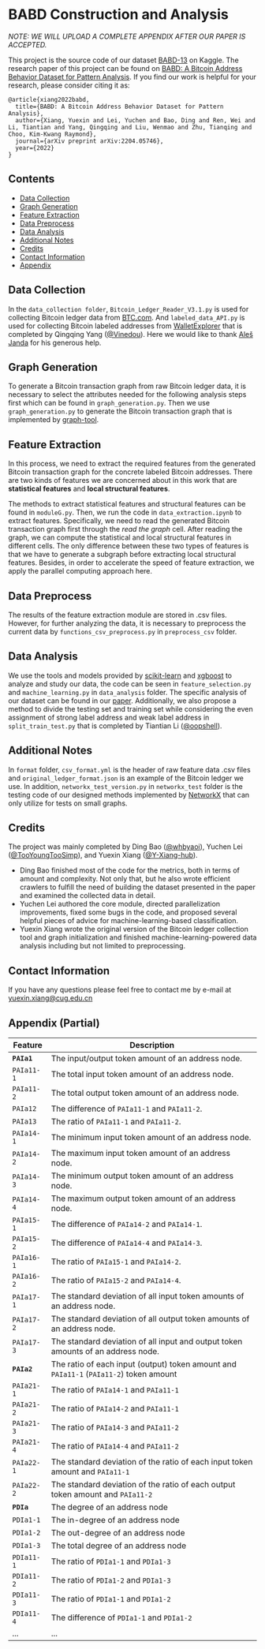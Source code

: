 # BABD Construction and Analysis

*NOTE: WE WILL UPLOAD A COMPLETE APPENDIX AFTER OUR PAPER IS ACCEPTED.*

This project is the source code of our dataset [BABD-13](https://www.kaggle.com/datasets/lemonx/babd13) on Kaggle. The research paper of this project can be found on [BABD: A Bitcoin Address Behavior Dataset for Pattern Analysis](https://arxiv.org/abs/2204.05746). If you find our work is helpful for your research, please consider citing it as:

    @article{xiang2022babd,
      title={BABD: A Bitcoin Address Behavior Dataset for Pattern Analysis},
      author={Xiang, Yuexin and Lei, Yuchen and Bao, Ding and Ren, Wei and Li, Tiantian and Yang, Qingqing and Liu, Wenmao and Zhu, Tianqing and Choo, Kim-Kwang Raymond},
      journal={arXiv preprint arXiv:2204.05746},
      year={2022}
    }
    
## Contents

- [Data Collection](#data-collection)
- [Graph Generation](#graph-generation)
- [Feature Extraction](#feature-extraction)
- [Data Preprocess](#data-preprocess)
- [Data Analysis](#data-analysis)
- [Additional Notes](#additional-notes)
- [Credits](#credits)
- [Contact Information](#contact-information)
- [Appendix](#appendix)

 
## Data Collection
In the `data_collection folder`, `Bitcoin_Ledger_Reader_V3.1.py` is used for collecting Bitcoin ledger data from [BTC.com](https://btc.com/). And `labeled_data_API.py` is used for collecting Bitcoin labeled addresses from [WalletExplorer](https://www.walletexplorer.com/) that is completed by Qingqing Yang ([@Vinedou](https://github.com/Vinedou)). Here we would like to thank [Aleš Janda](http://www.alesjanda.cz/) for his generous help.
 
## Graph Generation
To generate a Bitcoin transaction graph from raw Bitcoin ledger data, it is necessary to select the attributes needed for the following analysis steps first which can be found in `graph_generation.py`. Then we use `graph_generation.py` to generate the Bitcoin transaction graph that is implemented by [graph-tool](https://graph-tool.skewed.de/).

## Feature Extraction
In this process, we need to extract the required features from the generated Bitcoin transaction graph for the concrete labeled Bitcoin addresses. There are two kinds of features we are concerned about in this work that are **statistical features** and **local structural features**.

The methods to extract statistical features and structural features can be found in `moduleG.py`. Then, we run the code in `data_extraction.ipynb` to extract features. Specifically, we need to read the generated Bitcoin transaction graph first through the *read the graph* cell. After reading the graph, we can compute the statistical and local structural features in different cells. The only difference between these two types of features is that we have to generate a subgraph before extracting local structural features. Besides, in order to accelerate the speed of feature extraction, we apply the parallel computing approach here.
 
## Data Preprocess
The results of the feature extraction module are stored in .csv files. However, for further analyzing the data, it is necessary to preprocess the current data by `functions_csv_preprocess.py` in `preprocess_csv` folder.

## Data Analysis
We use the tools and models provided by [scikit-learn](https://scikit-learn.org/) and [xgboost](https://xgboost.ai/) to analyze and study our data, the code can be seen in `feature_selection.py` and `machine_learning.py` in `data_analysis` folder. The specific analysis of our dataset can be found in our [paper](https://arxiv.org/abs/2204.05746). Additionally, we also propose a method to divide the testing set and training set while considering the even assignment of strong label address and weak label address in `split_train_test.py` that is completed by Tiantian Li ([@oopshell](https://github.com/oopshell)).

## Additional Notes
In `format` folder, `csv_format.yml` is the header of raw feature data .csv files and `original_ledger_format.json` is an example of the Bitcoin ledger we use. In addition, `networkx_test_version.py` in `networkx_test` folder is the testing code of our designed methods implemented by [NetworkX](https://networkx.org/) that can only utilize for tests on small graphs.

## Credits
The project was mainly completed by Ding Bao ([@whbyaoi](https://github.com/whbyaoi)), Yuchen Lei ([@TooYoungTooSimp](https://github.com/TooYoungTooSimp)), and Yuexin Xiang ([@Y-Xiang-hub](https://github.com/Y-Xiang-hub)).

- Ding Bao finished most of the code for the metrics, both in terms of amount and complexity. Not only that, but he also wrote efficient crawlers to fulfill the need of building the dataset presented in the paper and examined the collected data in detail.
- Yuchen Lei authored the core module, directed parallelization improvements, fixed some bugs in the code, and proposed several helpful pieces of advice for machine-learning-based classification.
- Yuexin Xiang wrote the original version of the Bitcoin ledger collection tool and graph initialization and finished machine-learning-powered data analysis including but not limited to preprocessing.

## Contact Information
If you have any questions please feel free to contact me by e-mail at yuexin.xiang@cug.edu.cn

## Appendix (Partial)
| Feature       | Description                                                                                    |
| --------------| ---------------------------------------------------------------------------------------------- |
| **`PAIa1`**   | The input/output token amount of an address node.                                              |
| `PAIa11-1`    | The total input token amount of an address node.                                               |
| `PAIa11-2`    | The total output token amount of an address node.                                              |
| `PAIa12`      | The difference of `PAIa11-1` and `PAIa11-2`.                                                   |
| `PAIa13`      | The ratio of `PAIa11-1` and `PAIa11-2`.                                                        |
| `PAIa14-1`    | The minimum input token amount of an address node.                                             |
| `PAIa14-2`    | The maximum input token amount of an address node.                                             |
| `PAIa14-3`    | The minimum output token amount of an address node.                                            |
| `PAIa14-4`    | The maximum output token amount of an address node.                                            |
| `PAIa15-1`    | The difference of `PAIa14-2` and `PAIa14-1`.                                                   |
| `PAIa15-2`    | The difference of `PAIa14-4` and `PAIa14-3`.                                                   |
| `PAIa16-1`    | The ratio of `PAIa15-1` and `PAIa14-2`.                                                        |
| `PAIa16-2`    | The ratio of `PAIa15-2` and `PAIa14-4`.                                                        |
| `PAIa17-1`    | The standard deviation of all input token amounts of an address node.                          |
| `PAIa17-2`    | The standard deviation of all output token amounts of an address node.                         |
| `PAIa17-3`    | The standard deviation of all input and output token amounts of an address node.               |
| **`PAIa2`**   | The ratio of each input (output) token amount and `PAIa11-1` (`PAIa11-2`) token amount         |
| `PAIa21-1`    | The ratio of `PAIa14-1` and `PAIa11-1`                                                         |
| `PAIa21-2`    | The ratio of `PAIa14-2` and `PAIa11-1`                                                         |
| `PAIa21-3`    | The ratio of `PAIa14-3` and `PAIa11-2`                                                         |
| `PAIa21-4`    | The ratio of `PAIa14-4` and `PAIa11-2`                                                         |
| `PAIa22-1`    | The standard deviation of the ratio of each input token amount and `PAIa11-1`                  |
| `PAIa22-2`    | The standard deviation of the ratio of each output token amount and `PAIa11-2`                 |
| **`PDIa`**    | The degree of an address node                                                                  |
| `PDIa1-1`     | The in-degree of an address node                                                               |
| `PDIa1-2`     | The out-degree of an address node                                                              |
| `PDIa1-3`     | The total degree of an address node                                                            |
| `PDIa11-1`    | The ratio of `PDIa1-1` and `PDIa1-3`                                                           |
| `PDIa11-2`    | The ratio of `PDIa1-2` and `PDIa1-3`                                                           |
| `PDIa11-3`    | The ratio of `PDIa1-1` and `PDIa1-2`                                                           |
| `PDIa11-4`    | The difference of `PDIa1-1` and `PDIa1-2`                                                      |
| ...     | ...                                                         |





